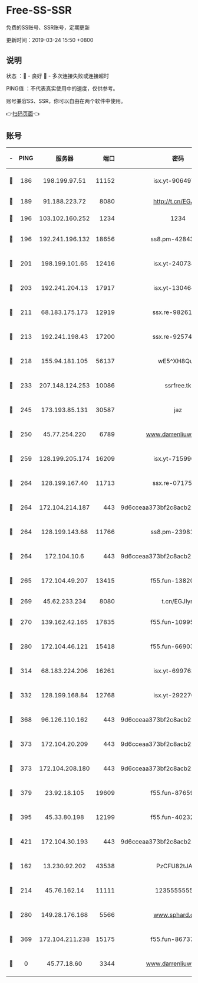 # Free-SS-SSR

免费的SS账号、SSR账号，定期更新

更新时间：2019-03-24 15:50 +0800

## 说明

状态     ：🙂 - 良好 🙁 - 多次连接失败或连接超时

PING值   ：不代表真实使用中的速度，仅供参考。

账号兼容SS、SSR，你可以自由在两个软件中使用。

👉[扫码页面](https://liesauer.github.io/Free-SS-SSR/)👈

## 账号

|-|PING|服务器|端口|密码|加密方式|区域|
|:----:|:----:|:-----:|-----:|:----:|:----:|:----:|
|🙂|186|198.199.97.51|11152|isx.yt-90649731|aes-256-cfb|US|
|🙂|189|91.188.223.72|8080|http://t.cn/EGJIyrl|rc4-md5|RU|
|🙂|196|103.102.160.252|1234|1234|rc4-md5|JP|
|🙂|196|192.241.196.132|18656|ss8.pm-42843855|aes-256-cfb|US|
|🙂|201|198.199.101.65|12416|isx.yt-24073404|aes-256-cfb|US|
|🙂|203|192.241.204.13|17917|isx.yt-13046468|aes-256-cfb|US|
|🙂|211|68.183.175.173|12919|ssx.re-98261099|aes-256-cfb|US|
|🙂|213|192.241.198.43|17200|ssx.re-92574100|aes-256-cfb|US|
|🙂|218|155.94.181.105|56137|wE5^XH8Quw|aes-256-cfb|US|
|🙂|233|207.148.124.253|10086|ssrfree.tk|aes-256-cfb|SG|
|🙂|245|173.193.85.131|30587|jaz|aes-256-cfb|US|
|🙂|250|45.77.254.220|6789|www.darrenliuwei.com|aes-256-cfb|SG|
|🙂|259|128.199.205.174|16209|isx.yt-71599058|aes-256-cfb|SG|
|🙂|264|128.199.167.40|11713|ssx.re-07175601|aes-256-cfb|SG|
|🙂|264|172.104.214.187|443|9d6cceaa373bf2c8acb22e60b6a58be6|aes-256-cfb|US|
|🙂|264|128.199.143.68|11766|ss8.pm-23981058|aes-256-cfb|SG|
|🙂|264|172.104.10.6|443|9d6cceaa373bf2c8acb22e60b6a58be6|aes-256-cfb|US|
|🙂|265|172.104.49.207|13415|f55.fun-13820852|aes-256-cfb|SG|
|🙂|269|45.62.233.234|8080|t.cn/EGJIyrl|rc4-md5|CA|
|🙂|270|139.162.42.165|17835|f55.fun-10995182|aes-256-cfb|SG|
|🙂|280|172.104.46.121|15418|f55.fun-66903373|aes-256-cfb|SG|
|🙂|314|68.183.224.206|16261|isx.yt-69976320|aes-256-cfb|SG|
|🙂|332|128.199.168.84|12768|isx.yt-29227079|aes-256-cfb|SG|
|🙂|368|96.126.110.162|443|9d6cceaa373bf2c8acb22e60b6a58be6|aes-256-cfb|US|
|🙂|373|172.104.20.209|443|9d6cceaa373bf2c8acb22e60b6a58be6|aes-256-cfb|US|
|🙂|373|172.104.208.180|443|9d6cceaa373bf2c8acb22e60b6a58be6|aes-256-cfb|US|
|🙂|379|23.92.18.105|19609|f55.fun-87659227|aes-256-cfb|US|
|🙂|395|45.33.80.198|12199|f55.fun-40232335|aes-256-cfb|US|
|🙂|421|172.104.30.193|443|9d6cceaa373bf2c8acb22e60b6a58be6|aes-256-cfb|US|
|🙂|162|13.230.92.202|43538|PzCFU82tJAdZ|aes-256-cfb|JP|
|🙂|214|45.76.162.14|11111|123555555555|aes-256-cfb|SG|
|🙂|280|149.28.176.168|5566|www.sphard.com|aes-256-cfb|AU|
|🙂|369|172.104.211.238|15175|f55.fun-86737325|aes-256-cfb|US|
|🙁|0|45.77.18.60|3344|www.darrenliuwei.com|aes-256-cfb|JP|
